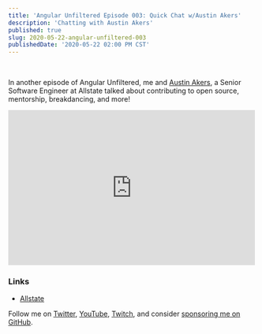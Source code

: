 ```yaml
---
title: 'Angular Unfiltered Episode 003: Quick Chat w/Austin Akers'
description: 'Chatting with Austin Akers'
published: true
slug: 2020-05-22-angular-unfiltered-003
publishedDate: '2020-05-22 02:00 PM CST'
---
```

<br/>

In another episode of Angular Unfiltered, me and [Austin Akers](https://twitter.com/tweetmonster999), a Senior Software Engineer at Allstate talked about contributing to open source, mentorship, breakdancing, and more!

<div class="center">
  <iframe width="500" height="315" src="https://www.youtube.com/embed/lDBX4zzceBU" frameborder="0" allow="accelerometer; autoplay; encrypted-media; gyroscope; picture-in-picture" allowfullscreen></iframe>
</div>

### Links

- [Allstate](https://allstate.com)

Follow me on [Twitter](https://twitter.com/brandontroberts), [YouTube](https://youtube.com/brandonrobertsdev), [Twitch](https://twitch.tv/brandontroberts), and consider [sponsoring me on GitHub](https://github.com/sponsors/brandonroberts).
